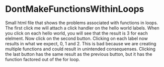 # DontMakeFunctionsWithinLoops
Small html file that shows the problems associated with functions in loops.  The first click me will attach
a click handler on the hello world labels.  When you click on each hello world, you will see that the result
is 3 for each elelment.  Now click on the second button.  Clicking on each label now results in what we expect,
0, 1 and 2.  This is bad because we are creating multiple functions and could result in unintended consequenses.
Clicking the last button has the same result as the previous button, but it has the function factored out of the 
for loop.

